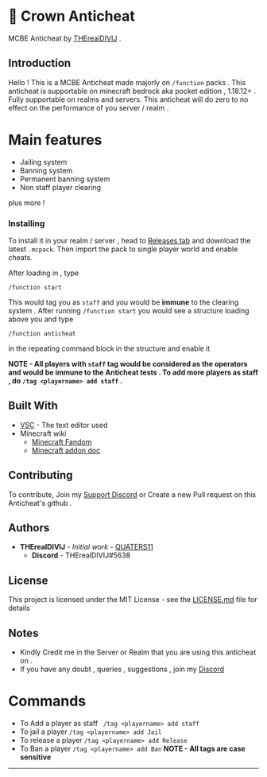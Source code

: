 # 👑 Crown Anticheat

MCBE Anticheat by [THErealDIVIJ](https://github.com/QUATERS11) . 

## Introduction

Hello ! This is a MCBE Anticheat made majorly on ``/function`` packs . This anticheat is supportable on minecraft bedrock aka pocket edition , 1.18.12+ . Fully supportable on realms and servers. This anticheat will do zero to no effect on the performance of you server / realm . 

#    Main features    
* Jailing system
* Banning system
* Permanent banning system
* Non staff player clearing 

plus more !

### Installing

To install it in your realm / server , head to [Releases tab](https://github.com/QUATERS11/anticheat/releases/) and download the latest ``.mcpack``. 
Then import the pack to single player world and enable cheats.

After loading in , type

```
/function start
```
This would tag you as ``staff`` and you would be **immune** to the clearing system .
After running ``/function start`` you would see a structure loading above you and type

```
/function anticheat
```
in the repeating command block in the structure and enable it

**NOTE - All players with ``staff`` tag would be considered as the operators and would be immune to the Anticheat tests . To add more players as staff , do ``/tag <playername> add staff`` .**

## Built With

* [VSC](https://code.visualstudio.com) - The text editor used  
* Minecraft wiki
  * [Minecraft Fandom](https://minecraft.fandom.com/wiki/Minecraft_Wiki)
  * [Minecraft addon doc](https://docs.microsoft.com/en-us/minecraft/creator/documents/gettingstarted)
## Contributing

To contribute, Join my [Support Discord](https://discord.gg/y7uVCGSyV9) or Create a new Pull request on this Anticheat's github .

## Authors

* **THErealDIVIJ** - *Initial work* - [QUATERS11](https://github.com/QUATERS11)
  * **Discord** - THErealDIVIJ#5638
  
## License

This project is licensed under the MIT License - see the [LICENSE.md](https://github.com/QUATERS11/anticheat/blob/main/LICENSE) file for details

## Notes

* Kindly Credit me in the Server or Realm that you are using this anticheat on . 
* If you have any doubt , queries , suggestions , join my [Discord](https://discord.gg/y7uVCGSyV9)

# Commands 
 * To Add a player as staff
``` /tag <playername> add staff```
 * To jail a player
```/tag <playername> add Jail```
* To release a player 
```/tag <playername> add Release```
* To Ban a player
```/tag <playername> add Ban```
**NOTE - All tags are case sensitive**

-----------------------------------------------------------------------------

